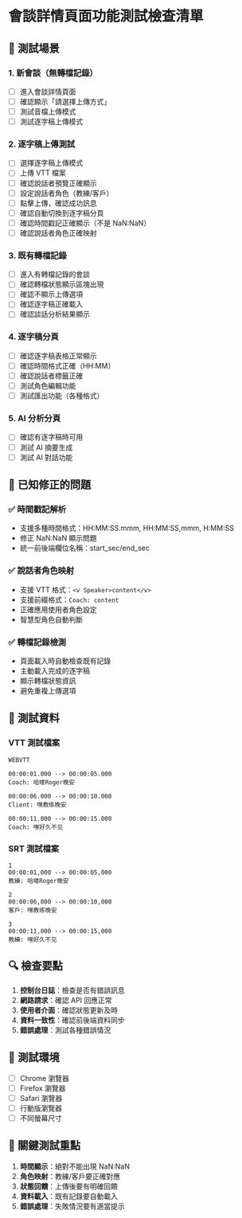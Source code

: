 # 會談詳情頁面功能測試檢查清單

## 🎯 測試場景

### 1. 新會談（無轉檔記錄）
- [ ] 進入會談詳情頁面
- [ ] 確認顯示「請選擇上傳方式」
- [ ] 測試音檔上傳模式
- [ ] 測試逐字稿上傳模式

### 2. 逐字稿上傳測試
- [ ] 選擇逐字稿上傳模式
- [ ] 上傳 VTT 檔案
- [ ] 確認說話者預覽正確顯示
- [ ] 設定說話者角色（教練/客戶）
- [ ] 點擊上傳，確認成功訊息
- [ ] 確認自動切換到逐字稿分頁
- [ ] 確認時間戳記正確顯示（不是 NaN:NaN）
- [ ] 確認說話者角色正確映射

### 3. 既有轉檔記錄
- [ ] 進入有轉檔記錄的會談
- [ ] 確認轉檔狀態顯示區塊出現
- [ ] 確認不顯示上傳選項
- [ ] 確認逐字稿正確載入
- [ ] 確認談話分析結果顯示

### 4. 逐字稿分頁
- [ ] 確認逐字稿表格正常顯示
- [ ] 確認時間格式正確（HH:MM）
- [ ] 確認說話者標籤正確
- [ ] 測試角色編輯功能
- [ ] 測試匯出功能（各種格式）

### 5. AI 分析分頁
- [ ] 確認有逐字稿時可用
- [ ] 測試 AI 摘要生成
- [ ] 測試 AI 對話功能

## 🐛 已知修正的問題

### ✅ 時間戳記解析
- 支援多種時間格式：HH:MM:SS.mmm, HH:MM:SS,mmm, H:MM:SS
- 修正 NaN:NaN 顯示問題
- 統一前後端欄位名稱：start_sec/end_sec

### ✅ 說話者角色映射
- 支援 VTT 格式：`<v Speaker>content</v>`
- 支援前綴格式：`Coach: content`
- 正確應用使用者角色設定
- 智慧型角色自動判斷

### ✅ 轉檔記錄檢測
- 頁面載入時自動檢查既有記錄
- 主動載入完成的逐字稿
- 顯示轉檔狀態資訊
- 避免重複上傳選項

## 🧪 測試資料

### VTT 測試檔案
```vtt
WEBVTT

00:00:01.000 --> 00:00:05.000
Coach: 哈喽Roger晚安

00:00:06.000 --> 00:00:10.000
Client: 嘿教练晚安

00:00:11.000 --> 00:00:15.000
Coach: 嘿好久不见
```

### SRT 測試檔案
```srt
1
00:00:01,000 --> 00:00:05,000
教練: 哈喽Roger晚安

2
00:00:06,000 --> 00:00:10,000
客戶: 嘿教练晚安

3
00:00:11,000 --> 00:00:15,000
教練: 嘿好久不见
```

## 🔍 檢查要點

1. **控制台日誌**：檢查是否有錯誤訊息
2. **網路請求**：確認 API 回應正常
3. **使用者介面**：確認狀態更新及時
4. **資料一致性**：確認前後端資料同步
5. **錯誤處理**：測試各種錯誤情況

## 📱 測試環境

- [ ] Chrome 瀏覽器
- [ ] Firefox 瀏覽器  
- [ ] Safari 瀏覽器
- [ ] 行動版瀏覽器
- [ ] 不同螢幕尺寸

## 🚨 關鍵測試重點

1. **時間顯示**：絕對不能出現 NaN:NaN
2. **角色映射**：教練/客戶要正確對應
3. **狀態回饋**：上傳後要有明確回饋
4. **資料載入**：既有記錄要自動載入
5. **錯誤處理**：失敗情況要有適當提示